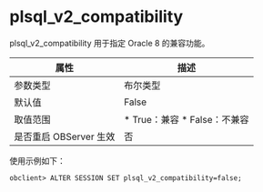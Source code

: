 plsql_v2_compatibility 
===========================================

plsql_v2_compatibility 用于指定 Oracle 8 的兼容功能。


|        属性        |                                                      描述                                                       |
|------------------|---------------------------------------------------------------------------------------------------------------|
| 参数类型             | 布尔类型                                                                                                          |
| 默认值              | False                                                                                                         |
| 取值范围             | * True：兼容   * False：不兼容    |
| 是否重启 OBServer 生效 | 否                                                                                                             |



使用示例如下：

    obclient> ALTER SESSION SET plsql_v2_compatibility=false;


